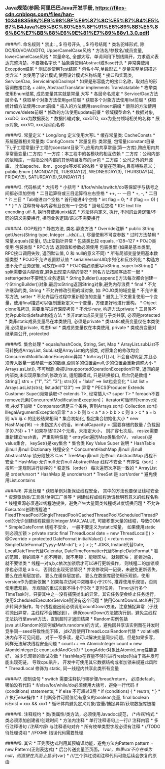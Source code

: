 ### Java规范(参照:阿里巴巴Java开发手册, https://files-cdn.cnblogs.com/files/han-1034683568/%E9%98%BF%E9%87%8C%E5%B7%B4%E5%B7%B4Java%E5%BC%80%E5%8F%91%E6%89%8B%E5%86%8C%E7%BB%88%E6%9E%81%E7%89%88v1.3.0.pdf)
#####1. 命名规则
    * 禁止: _ $ 符号开头, _ $ 符号结尾
    * 类名驼峰形式, 除DO/BO/VO/AO/DTO, UpperCamelCase风格 
    * 方法名/参数名/成员变量, lowerCamelCase风格
    * 常量命名, 全部大写，单词间用下划线隔开，力求语义表达完整清楚，不要嫌名字长
    * 抽象类使用Abstract或Base开头
    * 异常类使用Exception结尾
    * 测试类使用Test结尾
    * 包名小写,单数形式
    * 尽量完整单词描述类含义
    * 类使用了设计模式,使用设计模式名称结尾
    * 接口和实现类, Service/Dao, ServiceImpl/DaoImpl
        * 如果是形容能力的接口名称，取对应的形容词做接口名 + able, AbstractTranslator implements Translatatable 
    * 枚举类使用Enum结尾, 成员变量其实就是常量,大写
    * 各层命名规定
        * Service/Dao方法层命名
            * 获取单个对象方法使用get前缀
            * 获取多个对象方法使用list前缀
            * 获取统计值方法使用count前缀
            * 插入的方法使用save/insert前缀
            * 删除的方法使用remove/delete前缀
            * 修改的方法使用update前缀
        * 领域模型命名
            * 数据对象, xxxDO, xxx为数据表名
            * 数据传输对象, xxxDTO, xxx为业务领域相关的名称
            * 展示对象, xxxVO, xxx为网页名称
            
#####2. 常量定义
    * Long/long 定义使用大写L
    * 缓存常量类: CacheConsts
    * 系统配置相关常量类: ConfigConsts
    * 常量复用: 类常量, 包常量(constant目录下),子工程常量(子工程的constant目录下),应用内共享常量(第一方库),跨应用内共享常量变量(二方库)
        *   一方库：本工程中的各模块的相互依赖
        *   二方库：公司内部的依赖库，一般指公司内部的其他项目发布的jar包
        *   三方库：公司之外的开源库， 比如apache、ibm、google等发布的依赖
    * 变量在范围内,且有特殊意义；public Enum { MONDAY(1), TUESDAY(2), WEDNESDAY(3), THURSDAY(4), FRIDAY(5), SATURDAY(6),SUNDAY(7);}
    
#####3. 代码格式
    * 大括号
    * 小括号
    * if/for/while/switch/do等保留字与括号之间都必须加空格
    * 二目运算符或三目运算符左右空格
        * ++, -- 一目
        * +, -, * 二目
        * ?: 三目
    * Tab缩进四个空格
        * 首行缩进4个空格
        * int flag = 0;
        * if (flag == 0) {
        * 
        * }
    * // 注释符号与内容有且仅有一个空格
    * 逗号后空格
    * IDE text file encoding utf-8,  换行符使用unix格式
    * 方法体内定义, 执行, 不同的业务逻辑/不同的语义需要换行, 相同业务逻辑/语义不需要换行
    
#####4. OOP规约
    * 静态方法, 类名.静态方法
    * Override注解
    * public String getUsers(String type, Integer ...ids){...}, 尽量使用不可变参数
    * 过时方法禁用
    * 常量.equals(变量), 防止空指针异常
    * 包装类比较 equals, -128~127
    * POJO类 使用 包装类型
    * RPC方法 返回值和参数必须使用 包装类型 (如果是基本类型, RPC接口调用失败, 返回默认值, 0 和 null的意义不同)
    * 所有局部变量使用基本数据类型
    * POJO不允许设置默认值
    * serialVersionUID序列化和反序列化
    * 构造方法不允许业务逻辑, 可放在init中
    * POJO类必须重写toString, super.toString()
    * split需要做内容检查,避免出现空内容的情况
    * 同名方法按顺序放在一起
    * setter/getter不要增加业务逻辑
    * StringBuilder().append()方法每次都会创建一个StringBuilder()对象,最后toString返回String对象,避免内存浪费
    * final
        * 不允许继承的类, String
        * 不允许修改引用的域对象, 如: POJO类的域变量
        * 不允许重写方法, setter
        * 不允许运行过程中重新赋值的变量
        * 避免上下文重复使用一个变量，使用final描述可以强制重新定义一个变量，方便更好地进行重构。
    * Object clone浅拷贝, 需要重写进行深度拷贝
    * 不允许new, 构造方法private
    * 工具类不允许public或default构造方法
    * 类非static成员变量与子类共享, 必须是protected
    * 类非static成员变量尽在本类使用, 必须是private
    * 类static成员变量仅在本类使用,必须是private, 考虑final
    * 类成员变量仅在本类使用, private
    * 类成员变量对继承类公开, protected
    
#####5. 集合处理
    * equals/hashCode, String, Set, Map
    * ArrayList.subList不可转换成ArrayList, SubList是ArrayList的内部类, 对原集合的修改均会ConcurrentModificationException异常
    * toArray(T[] a), 不会自动转型,并且必须传入数量一致参数一致的数组,否则多的位置会null,少的位置会重新调整大小
    * Arrays.asList(), 不可增删,会报UnsupportedOperationException异常, 返回的是内部类,未实现原集合的修改方法, 适配器模式, 只是转换接口, 后台仍是数组
        * String[] strs = {"1", "2", "3"}; strs[0] = "lalal" ==> list也会变化
        * List list = Arrays.asList(strs); list.add("123") ==> 异常
    * PECS(Producer Extends Customer Super)频繁读取<? extends T>, 经常插入<? super T>
    * foreach不要remove元素[ConcurrentModificationException]； iterator可循环时remove元素,并发下加锁
    * Comparator满足三个条件, 否则Arrays.sort() Collection.sort()  IllegalArgumentException异常
        * a > b 则 b < a
        * a > b b > c 则 a > c
        * a = b 则 a/b 与 c 的比较结果相同
    * 集合初始化, 指定集合初始化大小
        * new HashMap(16) --> 未指定大小的话，inintialCapacity = (需要存储的数量 / 负载因子(0.75)) + 1
            * 如果存储1024个元素，未指定大小， 则扩容七次后， resize需要重新建立hash表， 严重影响性能
        * entrySet遍历Map类集合KV， values()是value集合， keySet()是key集合
        * 集合类   Key     Value       Super       说明
        * HashTable 非null  非null    Dictionary      线程安全
        * ConcurrentHashMap 非null 非null AbstractMap 锁分段技术 Cas
        * TreeMap 非null    允许null   AbstractMap     线程不安全
        * HashMap 允许null  允许null    AbstractMap   线程不安全
    * 有序性（sort）:按照一定规则进行排序的
    * 稳定性（order）  每次遍历次序是一致的
        * ArrayList 是 order/unsort
        * HashMap 是 unorder/sort
        * TreeSet 是 sort/order
    * 避免使用List.contains
    
#####6. 并发处理
    * 获取单例对象保证线程安全， 其中的方法也要保证线程安全
        * 资源驱动类/工具类/单例工厂类等
    * 创建线程或线程池请标明有意义的线程名称
    * 线程资源必须通过线程池提供，避免产生大量同类线程或过度切换问题
    * 不允许Executors创建线程池
        * FixedThreadPool/SingleThreadPool/CachedThreadPool/ScheduledThreadPool的允许创建线程数量为Integer.MAX_VALUE, 可能积累大量的线程，导致OOM
    * SimpleDateFormt 线程不安全， 一般不要定义为static常量， 如果使用static 则必须加锁
        > private static final ThreadLocal<DateFormat> date = new ThreadLocal<DateFormat>(){
        >   @Override
        >   protected DateFormat initialValue() {
        >       return new SimpleDateFormat("yyyy-MM-dd");
        >       }
        >   };
        * JDK8, Instant代替Date, LocalDateTime代替Calendar, DateTimeFormatter代替SimpleDateFormat
    * 锁的范围，锁的顺序
        * 能不用锁，就不用锁； 能锁区块， 就锁区块； 能锁对象， 就不要锁类
        * 线程一对a,b,c依次加锁后才可以进行更新操作， 则线程二的加锁顺序也必须是 a b c， 否则会出现死锁情况
        * 并发修改同一记录，未避免更新丢失， 要么在应用层加锁， 要么在缓存层加锁， 要么在数据库层使用乐观锁，使用version作为更新依据
            * 如果每次访问冲突概率小于20%, 推荐使用乐观锁，否则使用悲观锁， 乐观锁的重试次数不得小于3次
    * 定时任务， Timer运行多个TimeTask时，只要其中之一没有捕获抛出的异常，其它任务便会终止任务运行， 使用ScheduledExecutorService则没有这个问题
    * 使用CountDownLatch进行异步转同步操作，每个线程退出前必须调用countDown方法，注意捕捉异常（子线程抛出异常，主线程不会捕捉到）， 确保countDown方法被执行到，避免主线程无法执行至await方法，直到超时才返回结果
    * Random实例包括java.util.Random的实例或Math.random()的方式，避免因共享该实例而在并发时竞争同一seed导致性能下降， jdk7后使用ThreadLocalRandom代替
    * volatile解决内存不可见问题， 对于一写多读，是可以解决变量同步问题，但是如果多写，同样无法解决线程安全问题
        * count++ ==> AtomicInteger count = new AtomicInteger(); count.addAndGet(1)
        * LongAdder对象比AtomicLong性能更好， 减少乐观锁的重试次数
    * HashMap在容量不够时进行resize时由于高并发可能出现死链， 导致cpu飙升， 开发中可使用其它数据结构或者加锁来规避此风险
    * ThreadLocal 修饰为 static, 同一线程内共享此类所有变量
    
#####7. 控制语句
    * switch 需要注释执行哪步骤/bread/return， 必须default，哪怕没有代码
    * if/else/for/while/do必须使用大括号，避免一行代码 if (conditions) statements; 
    * if else 不可超过3层
        * if (conditions) {
        *   reutrn;
        * }
        * // 执行else操作
    * if 判断条件可赋值给有意义的boolean变量, final boolean isExist = xxx && xxx1
    * 循环体内避免定义对象/变量/捕捉异常/获取数据库链接
    
#####8. 注释规约
    * 类/类属性/类方法，必须使用Javadoc规范， /**内容*/格式
    * 类必须添加创建者/创建时间
    * 方法内注释
        * 单行注释语句上一行// 注释内容
        * 多行注释语句 /*注释内容*/ 与注释语句对齐
    * 所有枚举类型字段必须有注释
    * //TODO 待处理说明
    * //FIXME  错误代码需要处理
    
#####9. 其它
    * 正则表达式利用其预编译功能，避免方法内Pattern pattern = new Pattern(正则表达式)
    * 后台传送变量至页面， $!{var}，如果var不存在或为null，则直接在页面上显示${var}
    * ///三个斜杠说明注释代码可能后续会恢复的原由
        
    
        
        
        
    
          
    
